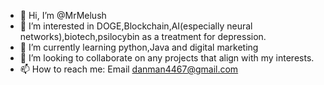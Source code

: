 - 👋 Hi, I’m @MrMelush
- 👀 I’m interested in DOGE,Blockchain,AI(especially neural networks),biotech,psilocybin as a treatment for depression.
- 🌱 I’m currently learning python,Java and digital marketing 
- 💞️ I’m looking to collaborate on any projects that align with my interests.
- 📫 How to reach me: Email danman4467@gmail.com

<!---
MrMelush/MrMelush is a ✨ special ✨ repository because its `README.md` (this file) appears on your GitHub profile.
You can click the Preview link to take a look at your changes.
--->
